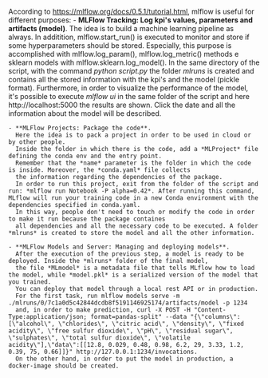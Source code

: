 

According to https://mlflow.org/docs/0.5.1/tutorial.html, mlflow is useful for different purposes:
    - **MLFlow Tracking: Log kpi's values, parameters and artifacts (model)**.
      The idea is to build a machine learning pipeline as always. In additition, mlflow.start_run() is
      executed to monitor and store if some hyperparameters should be stored. Especially, this purpose is accomplished
      with mlflow.log_param(), mlflow.log_metric() methods e sklearn models with mlflow.sklearn.log_model(). 
      In the same directory of the script, with the command *python script.py* the folder *mlruns* is created and contains all the stored information with the kpi's and the model (pickle format). 
      Furthermore, in order to visualize the performance of the model, it's possible to execute
      _mlflow ui_ in the same folder of the script and here http://localhost:5000 the results are shown. Click the date and all the information
      about the model will be described.

    - **MLFlow Projects: Package the code**.
      Here the idea is to pack a project in order to be used in cloud or by other people. 
      Inside the folder in which there is the code, add a *MLProject* file defining the conda env and the entry point.
      Remember that the *name* parameter is the folder in which the code is inside. Moreover, the *conda.yaml* file collects
      the information regarding the dependencies of the package.  
      In order to run this project, exit from the folder of the script and run: *mlflow run Notebook -P alpha=0.42*. After running this command, MLflow will run your training code in a new Conda environment with the dependencies specified in conda.yaml.   
      In this way, people don't need to touch or modify the code in order to make it run because the package containes
      all dependencies and all the necessary code to be executed. A folder *mlruns* is created to store the model and all the other information. 

    - **MLFlow Models and Server: Managing and deploying models**. 
      After the execution of the previous step, a model is ready to be deployed. Inside the *mlruns* folder of the final model, 
      the file *MLmodel* is a metadata file that tells MLflow how to load the model, while *model.pkl* is a serialized version of the model that you trained.
      You can deploy that model through a local rest API or in production.
      For the first task, run mlflow models serve -m ./mlruns/0/7c1a0d5c42844dcdb8f5191146925174/artifacts/model -p 1234
      and, in order to make prediction, curl -X POST -H "Content-Type:application/json; format=pandas-split" --data "{\"columns\":[\"alcohol\", \"chlorides\", \"citric acid\", \"density\", \"fixed acidity\", \"free sulfur dioxide\", \"pH\", \"residual sugar\", \"sulphates\", \"total sulfur dioxide\", \"volatile acidity\"],\"data\":[[12.8, 0.029, 0.48, 0.98, 6.2, 29, 3.33, 1.2, 0.39, 75, 0.66]]}" http://127.0.0.1:1234/invocations.
      On the other hand, in order to put the model in production, a docker-image should be created.


 
